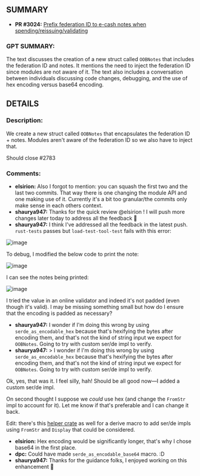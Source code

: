 ## SUMMARY
- **PR #3024:** [Prefix federation ID to e-cash notes when spending/reissuing/validating](https://github.com/fedimint/fedimint/pull/3024)

### GPT SUMMARY:
The text discusses the creation of a new struct called `OOBNotes` that includes the federation ID and notes. It mentions the need to inject the federation ID since modules are not aware of it. The text also includes a conversation between individuals discussing code changes, debugging, and the use of hex encoding versus base64 encoding.

## DETAILS
### Description:
We create a new struct called `OOBNotes` that encapsulates the federation ID + notes. Modules aren't aware of the federation ID so we also have to inject that.

Should close #2783 

### Comments:
- **elsirion:** Also I forgot to mention: you can squash the first two and the last two commits. That way there is one changing the module API and one making use of it. Currently it's a bit too granular/the commits only make sense in each others context.
- **shaurya947:** Thanks for the quick review @elsirion ! I will push more changes later today to address all the feedback :slightly_smiling_face: 
- **shaurya947:** I think I've addressed all the feedback in the latest push. `rust-tests` passes  but `load-test-tool-test` fails with this error:

![image](https://github.com/fedimint/fedimint/assets/3454081/ed356149-11cc-4dd1-a27e-217137e37132)

To debug, I modified the below code to print the note:

![image](https://github.com/fedimint/fedimint/assets/3454081/5c04a485-f63a-4215-9d5a-3442eee5f67a)

I can see the notes being printed:

![image](https://github.com/fedimint/fedimint/assets/3454081/eb9b5a76-54ef-440d-83f1-72efbb542e11)

I tried the value in an online validator and indeed it's not padded (even though it's valid). I may be missing something small but how do I ensure that the encoding is padded as necessary?
- **shaurya947:** I wonder if I'm doing this wrong by using `serde_as_encodable_hex` because that's hexifying the bytes after encoding them, and that's not the kind of string input we expect for `OOBNotes`. Going to try with custom ser/de impl to verify.
- **shaurya947:** > I wonder if I'm doing this wrong by using `serde_as_encodable_hex` because that's hexifying the bytes after encoding them, and that's not the kind of string input we expect for `OOBNotes`. Going to try with custom ser/de impl to verify.

Ok, yes, that was it. I feel silly, hah! Should be all good now—I added a custom ser/de impl.

On second thought I suppose we _could_ use hex (and change the `FromStr` impl to account for it). Let me know if that's preferable and I can change it back.

Edit: there's this [helper crate](https://docs.rs/serde_with/latest/serde_with/derive.DeserializeFromStr.html) as well for a derive macro to add ser/de impls using `FromStr` and `Display` that could be considered.
- **elsirion:** Hex encoding would be significantly longer, that's why I chose base64 in the first place.
- **dpc:** Could have made `serde_as_encodable_base64` macro. :D
- **shaurya947:** Thanks for the guidance folks, I enjoyed working on this enhancement :raised_hands: 

